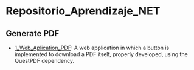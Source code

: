 # Repositorio_Aprendizaje_NET

## Generate PDF
* [1_Web_Aplication_PDF](https://github.com/Tjimenez1303/Repositorio_Aprendizaje_NET/tree/main/1_Web_Aplication_PDF): A web application in which a button is implemented to download a PDF itself, properly developed, using the QuestPDF dependency.
